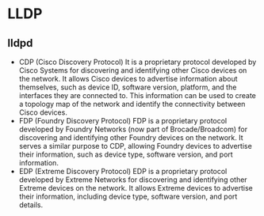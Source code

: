 <link rel="stylesheet" type="text/css" href="../../styles.css">

# LLDP
## lldpd
- CDP (Cisco Discovery Protocol)
    It is a proprietary protocol developed by Cisco Systems for discovering and identifying other Cisco devices on the network.
    It allows Cisco devices to advertise information about themselves, such as device ID, software version, platform, and the interfaces they are connected to.
    This information can be used to create a topology map of the network and identify the connectivity between Cisco devices.
- FDP (Foundry Discovery Protocol)
    FDP is a proprietary protocol developed by Foundry Networks (now part of Brocade/Broadcom) for discovering and identifying other Foundry devices on the network.
    It serves a similar purpose to CDP, allowing Foundry devices to advertise their information, such as device type, software version, and port information.
- EDP (Extreme Discovery Protocol)
    EDP is a proprietary protocol developed by Extreme Networks for discovering and identifying other Extreme devices on the network.
    It allows Extreme devices to advertise their information, including device type, software version, and port details.
